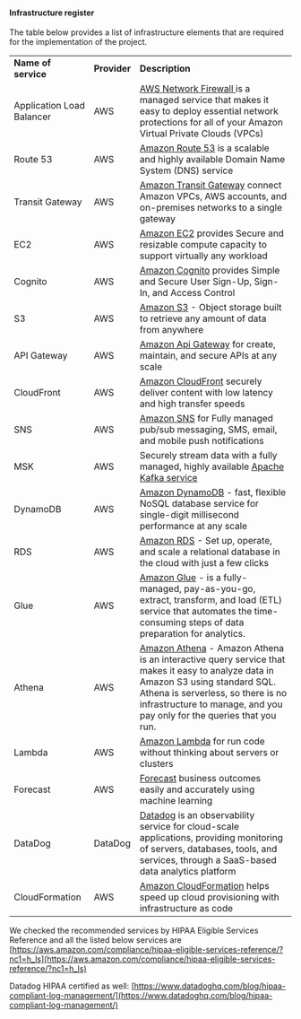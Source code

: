 #### Infrastructure register

The table below provides a list of infrastructure elements that are required for the implementation of the project.


<table>
  <tr>
   <td><strong>Name of service</strong>
   </td>
   <td><strong>Provider</strong>
   </td>
   <td><strong>Description</strong>
   </td>
  </tr>
  <tr>
   <td>Application Load Balancer
   </td>
   <td>AWS
   </td>
   <td><a href="https://aws.amazon.com/network-firewall">AWS Network Firewall </a>is a managed service that makes it easy to deploy essential network protections for all of your Amazon Virtual Private Clouds (VPCs)
   </td>
  </tr>
  <tr>
   <td>Route 53
   </td>
   <td>AWS
   </td>
   <td><a href="https://aws.amazon.com/route53">Amazon Route 53</a> is a scalable and highly available Domain Name System (DNS) service
   </td>
  </tr>
  <tr>
   <td>Transit Gateway
   </td>
   <td>AWS
   </td>
   <td><a href="https://aws.amazon.com/ru/transit-gateway">Amazon Transit Gateway</a> connect Amazon VPCs, AWS accounts, and on-premises networks to a single gateway
   </td>
  </tr>
  <tr>
   <td>EC2
   </td>
   <td>AWS
   </td>
   <td><a href="https://aws.amazon.com/ec2">Amazon EC2</a> provides Secure and resizable compute capacity to support virtually any workload
   </td>
  </tr>
  <tr>
   <td>Cognito
   </td>
   <td>AWS
   </td>
   <td><a href="https://aws.amazon.com/cognito">Amazon Cognito</a> provides Simple and Secure User Sign-Up, Sign-In, and Access Control
   </td>
  </tr>
  <tr>
   <td>S3
   </td>
   <td>AWS
   </td>
   <td><a href="https://aws.amazon.com/s3">Amazon S3</a> - Object storage built to retrieve any amount of data from anywhere
   </td>
  </tr>
  <tr>
   <td>API Gateway
   </td>
   <td>AWS
   </td>
   <td><a href="https://aws.amazon.com/api-gateway">Amazon Api Gateway</a> for create, maintain, and secure APIs at any scale
   </td>
  </tr>
  <tr>
   <td>CloudFront
   </td>
   <td>AWS
   </td>
   <td><a href="https://aws.amazon.com/cloudfront">Amazon CloudFront</a> securely deliver content with low latency and high transfer speeds
   </td>
  </tr>
  <tr>
   <td>SNS
   </td>
   <td>AWS
   </td>
   <td><a href="https://aws.amazon.com/sns">Amazon SNS</a> for Fully managed pub/sub messaging, SMS, email, and mobile push notifications
   </td>
  </tr>
  <tr>
   <td>MSK
   </td>
   <td>AWS
   </td>
   <td>Securely stream data with a fully managed, highly available <a href="https://aws.amazon.com/msk">Apache Kafka service</a>
   </td>
  </tr>
  <tr>
   <td>DynamoDB
   </td>
   <td>AWS
   </td>
   <td><a href="https://aws.amazon.com/dynamodb">Amazon DynamoDB</a> - fast, flexible NoSQL database service for single-digit millisecond performance at any scale
   </td>
  </tr>
  <tr>
   <td>RDS
   </td>
   <td>AWS
   </td>
   <td><a href="https://aws.amazon.com/rds/">Amazon RDS</a> - Set up, operate, and scale a relational database in the cloud with just a few clicks
   </td>
  </tr>
  <tr>
   <td>Glue
   </td>
   <td>AWS
   </td>
   <td><a href="https://aws.amazon.com/glue/">Amazon Glue</a> - is a fully-managed, pay-as-you-go, extract, transform, and load (ETL) service that automates the time-consuming steps of data preparation for analytics.
   </td>
  </tr>
  <tr>
   <td>Athena
   </td>
   <td>AWS
   </td>
   <td><a href="https://aws.amazon.com/athena/">Amazon Athena</a> - Amazon Athena is an interactive query service that makes it easy to analyze data in Amazon S3 using standard SQL. Athena is serverless, so there is no infrastructure to manage, and you pay only for the queries that you run.
   </td>
  </tr>
  <tr>
   <td>Lambda
   </td>
   <td>AWS
   </td>
   <td><a href="https://aws.amazon.com/">Amazon Lambda</a> for run code without thinking about servers or clusters
   </td>
  </tr>
  <tr>
   <td>Forecast
   </td>
   <td>AWS
   </td>
   <td><a href="https://aws.amazon.com/forecast/">Forecast</a> business outcomes easily and accurately using machine learning
   </td>
  </tr>
  <tr>
   <td>DataDog
   </td>
   <td>DataDog
   </td>
   <td><a href="https://www.datadoghq.com/">Datadog</a> is an observability service for cloud-scale applications, providing monitoring of servers, databases, tools, and services, through a SaaS-based data analytics platform
   </td>
  </tr>
  <tr>
   <td>CloudFormation
   </td>
   <td>AWS
   </td>
   <td><a href="https://aws.amazon.com/cloudformation">Amazon CloudFormation</a> helps speed up cloud provisioning with infrastructure as code
   </td>
  </tr>
</table>


We checked the recommended services by HIPAA Eligible Services Reference and all the listed below services are [https://aws.amazon.com/compliance/hipaa-eligible-services-reference/?nc1=h_ls](https://aws.amazon.com/compliance/hipaa-eligible-services-reference/?nc1=h_ls)

Datadog HIPAA certified as well: [https://www.datadoghq.com/blog/hipaa-compliant-log-management/](https://www.datadoghq.com/blog/hipaa-compliant-log-management/)
